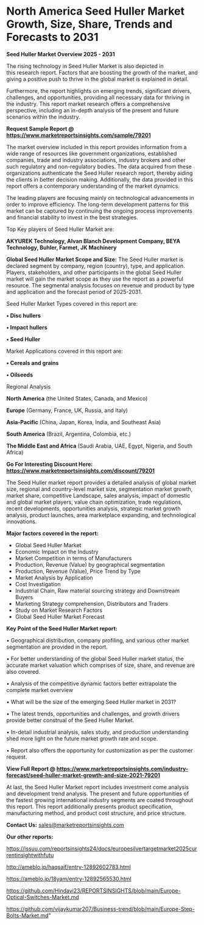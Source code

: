 # North America Seed Huller Market Growth, Size, Share, Trends and Forecasts to 2031

<Strong> Seed Huller Market Overview 2025 - 2031</strong>

The rising technology in Seed Huller Market is also depicted in this research report. Factors that are boosting the growth of the market, and giving a positive push to thrive in the global market is explained in detail.

Furthermore, the report highlights on emerging trends, significant drivers, challenges, and opportunities, providing all necessary data for thriving in the industry. This report market research offers a comprehensive perspective, including an in-depth analysis of the present and future scenarios within the industry.

<strong>Request Sample Report @ <a href=https://www.marketreportsinsights.com/sample/79201>https://www.marketreportsinsights.com/sample/79201</a></strong>

The market overview included in this report provides information from a wide range of resources like government organizations, established companies, trade and industry associations, industry brokers and other such regulatory and non-regulatory bodies. The data acquired from these organizations authenticate the Seed Huller research report, thereby aiding the clients in better decision making. Additionally, the data provided in this report offers a contemporary understanding of the market dynamics.

The leading players are focusing mainly on technological advancements in order to improve efficiency. The long-term development patterns for this market can be captured by continuing the ongoing process improvements and financial stability to invest in the best strategies.

Top Key players of Seed Huller Market are:

<strong>AKYUREK Technology, Alvan Blanch Development Company, BEYA Technology, Buhler, Farmet, JK Machinery</strong>

<strong><b>Global Seed Huller Market Scope and Size:</b></strong>
The Seed Huller market is declared segment by company, region (country), type, and application. Players, stakeholders, and other participants in the global Seed Huller market will gain the market scope as they use the report as a powerful resource. The segmental analysis focuses on revenue and product by type and application and the forecast period of 2025-2031.

Seed Huller Market Types covered in this report are:

<strong>• Disc hullers

• Impact hullers

• Seed Huller</strong>

Market Applications covered in this report are:

<strong>• Cereals and grains

• Oilseeds</strong> 

Regional Analysis

<strong>North America</strong> (the United States, Canada, and Mexico)

<strong>Europe</strong> (Germany, France, UK, Russia, and Italy)

<strong>Asia-Pacific</strong> (China, Japan, Korea, India, and Southeast Asia)

<strong>South America</strong> (Brazil, Argentina, Colombia, etc.)

<strong>The Middle East and Africa</strong> (Saudi Arabia, UAE, Egypt, Nigeria, and South Africa)

<strong>Go For Interesting Discount Here: <a href=https://www.marketreportsinsights.com/discount/79201>https://www.marketreportsinsights.com/discount/79201</a></strong>

The Seed Huller market report provides a detailed analysis of global market size, regional and country-level market size, segmentation market growth, market share, competitive Landscape, sales analysis, impact of domestic and global market players, value chain optimization, trade regulations, recent developments, opportunities analysis, strategic market growth analysis, product launches, area marketplace expanding, and technological innovations.

<strong><b>Major factors covered in the report:</b></strong>
<ul>
  <li>Global Seed Huller Market </li>
  <li>Economic Impact on the Industry</li>
  <li>Market Competition in terms of Manufacturers</li>
  <li>Production, Revenue (Value) by geographical segmentation</li>
  <li>Production, Revenue (Value), Price Trend by Type</li>
  <li>Market Analysis by Application</li>
  <li>Cost Investigation</li>
  <li>Industrial Chain, Raw material sourcing strategy and Downstream Buyers</li>
  <li>Marketing Strategy comprehension, Distributors and Traders</li>
  <li>Study on Market Research Factors</li>
  <li>Global Seed Huller Market Forecast</li>
</ul>

<strong><b>Key Point of the Seed Huller Market report:</b></strong>

• Geographical distribution, company profiling, and various other market segmentation are provided in the report.

• For better understanding of the global Seed Huller market status, the accurate market valuation which comprises of size, share, and revenue are also covered.

• Analysis of the competitive dynamic factors better extrapolate the complete market overview

• What will be the size of the emerging Seed Huller market in 2031?

• The latest trends, opportunities and challenges, and growth drivers provide better construal of the Seed Huller Market.

• In-detail industrial analysis, sales study, and production understanding shed more light on the future market growth rate and scope.

• Report also offers the opportunity for customization as per the customer request.

<strong><b>View Full Report @ <a href=https://www.marketreportsinsights.com/industry-forecast/seed-huller-market-growth-and-size-2021-79201>https://www.marketreportsinsights.com/industry-forecast/seed-huller-market-growth-and-size-2021-79201</a></b></strong>


At last, the Seed Huller Market report includes investment come analysis and development trend analysis. The present and future opportunities of the fastest growing international industry segments are coated throughout this report. This report additionally presents product specification, manufacturing method, and product cost structure, and price structure.

<strong>Contact Us:</strong>
sales@marketreportsinsights.com

<strong>Our other reports:</strong>

<a href=https://issuu.com/reportsinsights24/docs/europesilvertargetmarket2025currentinsightwithfutu>https://issuu.com/reportsinsights24/docs/europesilvertargetmarket2025currentinsightwithfutu</a>

<a href=http://ameblo.jp/haqsaif/entry-12892602783.html>http://ameblo.jp/haqsaif/entry-12892602783.html</a>

<a href=https://ameblo.jp/18yam/entry-12892565530.html>https://ameblo.jp/18yam/entry-12892565530.html</a>

<a href=https://github.com/Hindavi23/REPORTSINSIGHTS/blob/main/Europe-Optical-Switches-Market.md>https://github.com/Hindavi23/REPORTSINSIGHTS/blob/main/Europe-Optical-Switches-Market.md</a>

<a href=https://github.com/vijaykumar207/Business-trend/blob/main/Europe-Step-Bolts-Market.md>https://github.com/vijaykumar207/Business-trend/blob/main/Europe-Step-Bolts-Market.md</a>"

